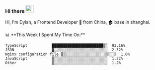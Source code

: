 ### Hi there <img src="https://media.giphy.com/media/hvRJCLFzcasrR4ia7z/giphy.gif" width="25px">

<!-- ![visitors](https://visitor-badge.glitch.me/badge?page_id=dislfyer.dislfyer) --!>

Hi, I'm Dylan, a Frontend Developer 🚀 from China, 🏠 base in shanghai.
<br/>
<br/>

📊 **This Week I Spent My Time On:**


<!--START_SECTION:waka-->

```text
TypeScript           ███████████████████████▒░  93.16%
JSON                 ▓░░░░░░░░░░░░░░░░░░░░░░░░  2.52%
Nginx configuration file ▒░░░░░░░░░░░░░░░░░░░░░░░░  1.6%
JavaScript           ▒░░░░░░░░░░░░░░░░░░░░░░░░  1.22%
Other                ▒░░░░░░░░░░░░░░░░░░░░░░░░  1.2%
```

<!--END_SECTION:waka-->

<!--
**About Me:**
 -->

